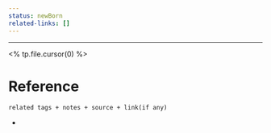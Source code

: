 ```yaml
---
status: newBorn
related-links: []
---
```

---
<% tp.file.cursor(0) %>


# Reference
`related tags + notes + source + link(if any)`
 

- 